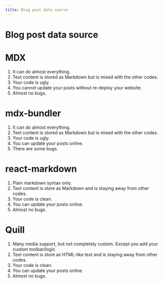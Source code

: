 ```yaml
---
title: Blog post data source
---
```


# Blog post data source

# MDX

1. It can do almost everything.
2. Text content is stored as Markdown but is mixed with the other codes.
3. Your code is ugly.
4. You cannot update your posts without re-deploy your website.
5. Almost no bugs.

# mdx-bundler

1. It can do almost everything.
2. Text content is stored as Markdown but is mixed with the other codes.
3. Your code is ugly.
4. You can update your posts online.
5. There are some bugs.

# react-markdown

1. Plain markdown syntax only.
2. Text content is store as Markdown and is staying away from other codes.
3. Your code is clean.
4. You can update your posts online.
5. Almost no bugs.

# Quill

1. Many media support, but not completely custom. Except you add your custom toolbar/logic.
2. Text content is store as HTML-like text and is staying away from other codes.
3. Your code is clean.
4. You can update your posts online.
5. Almost no bugs.
